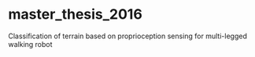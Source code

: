 # master_thesis_2016
Classification of terrain based on proprioception sensing for multi-legged walking robot
